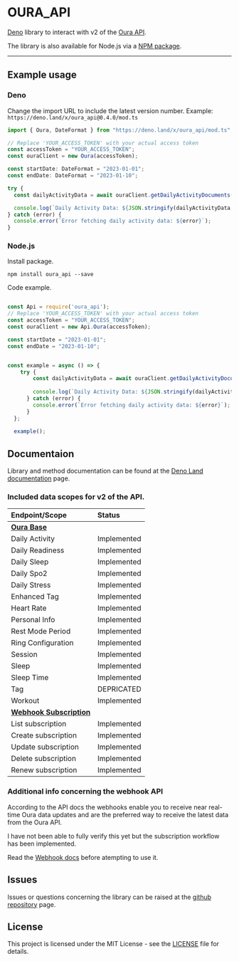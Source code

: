 # OURA_API

[Deno](https://deno.land/x/oura_api) library to interact with v2 of the [Oura API](https://cloud.ouraring.com/v2/docs).

The library is also available for Node.js via a [NPM package](https://www.npmjs.com/package/oura_api).

---

## Example usage

### Deno

Change the import URL to include the latest version number. Example: `https://deno.land/x/oura_api@0.4.0/mod.ts`

```javascript
import { Oura, DateFormat } from "https://deno.land/x/oura_api/mod.ts";

// Replace 'YOUR_ACCESS_TOKEN' with your actual access token
const accessToken = "YOUR_ACCESS_TOKEN";
const ouraClient = new Oura(accessToken);

const startDate: DateFormat = "2023-01-01";
const endDate: DateFormat = "2023-01-10";

try {
  const dailyActivityData = await ouraClient.getDailyActivityDocuments(startDate, endDate);

  console.log(`Daily Activity Data: ${JSON.stringify(dailyActivityData, null, 4)}`);
} catch (error) {
  console.error(`Error fetching daily activity data: ${error}`);
}
```

### Node.js

Install package.
```
npm install oura_api --save
```
Code example.
```javascript

const Api = require('oura_api');
// Replace 'YOUR_ACCESS_TOKEN' with your actual access token
const accessToken = "YOUR_ACCESS_TOKEN";
const ouraClient = new Api.Oura(accessToken);

const startDate = "2023-01-01";
const endDate = "2023-01-10";


const example = async () => {
    try {
        const dailyActivityData = await ouraClient.getDailyActivityDocuments(startDate, endDate);
      
        console.log(`Daily Activity Data: ${JSON.stringify(dailyActivityData, null, 4)}`);
      } catch (error) {
        console.error(`Error fetching daily activity data: ${error}`);
      }
  };
  
  example();
```

## Documentaion

Library and method documentation can be found at the [Deno Land documentation](https://deno.land/x/oura_api?doc) page.

### Included data scopes for v2 of the API.

| Endpoint/Scope                                                            | Status      |
| :------------------------------------------------------------------------ | :---------- |
| **[Oura Base](https://deno.land/x/oura_api/mod.ts?s=Oura)**               |             |
| Daily Activity                                                            | Implemented |
| Daily Readiness                                                           | Implemented |
| Daily Sleep                                                               | Implemented |
| Daily Spo2                                                                | Implemented |
| Daily Stress                                                              | Implemented |
| Enhanced Tag                                                              | Implemented |
| Heart Rate                                                                | Implemented |
| Personal Info                                                             | Implemented |
| Rest Mode Period                                                          | Implemented |
| Ring Configuration                                                        | Implemented |
| Session                                                                   | Implemented |
| Sleep                                                                     | Implemented |
| Sleep Time                                                                | Implemented |
| Tag                                                                       | DEPRICATED  |
| Workout                                                                   | Implemented |
| **[Webhook Subscription](https://deno.land/x/oura_api/mod.ts?s=Webhook)** |             |
| List subscription                                                         | Implemented |
| Create subscription                                                       | Implemented |
| Update subscription                                                       | Implemented |
| Delete subscription                                                       | Implemented |
| Renew subscription                                                        | Implemented |

### Additional info concerning the webhook API

According to the API docs the webhooks enable you to receive near real-time Oura data updates and are the preferred way
to receive the latest data from the Oura API.

I have not been able to fully verify this yet but the subscription workflow has been implemented.

Read the [Webhook docs](https://cloud.ouraring.com/v2/docs#tag/Webhook-Subscription-Routes) before atempting to use it.

## Issues

Issues or questions concerning the library can be raised at the
[github repository](https://github.com/Pinta365/oura_api/issues) page.

## License

This project is licensed under the MIT License - see the [LICENSE](LICENSE) file for details.
